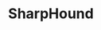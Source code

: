 ---
layout: tag-list
type: tag
title: SharpHound
slug: SharpHound
category: HTB
sidebar: false
description: >
    SharpHound es el recolector de datos oficial de BloodHound. Está escrito en C# y utiliza funciones nativas de API de Windows y funciones de espacio de nombres LDAP para recopilar datos de controladores de dominio y sistemas de Windows unidos a un dominio.
---